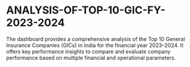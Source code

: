 # ANALYSIS-OF-TOP-10-GIC-FY-2023-2024
The dashboard provides a comprehensive analysis of the Top 10 General Insurance Companies (GICs) in India for the financial year 2023–2024. It offers key performance insights to compare and evaluate company performance based on multiple financial and operational parameters.
